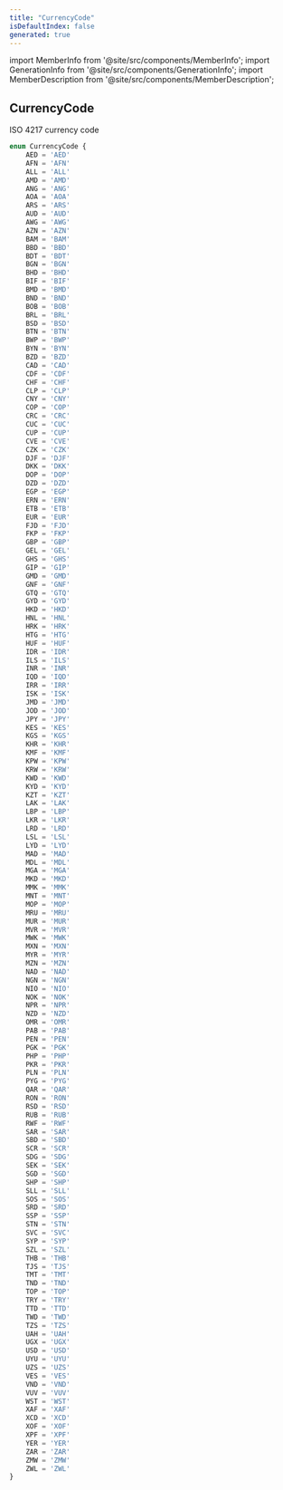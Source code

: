 ```yaml
---
title: "CurrencyCode"
isDefaultIndex: false
generated: true
---
```

<!-- This file was generated from the Vendure source. Do not modify. Instead, re-run the "docs:build" script -->
import MemberInfo from '@site/src/components/MemberInfo';
import GenerationInfo from '@site/src/components/GenerationInfo';
import MemberDescription from '@site/src/components/MemberDescription';


## CurrencyCode

<GenerationInfo sourceFile="packages/common/src/generated-types.ts" sourceLine="1002" packageName="@vendure/common" />

ISO 4217 currency code

```ts title="Signature"
enum CurrencyCode {
    AED = 'AED'
    AFN = 'AFN'
    ALL = 'ALL'
    AMD = 'AMD'
    ANG = 'ANG'
    AOA = 'AOA'
    ARS = 'ARS'
    AUD = 'AUD'
    AWG = 'AWG'
    AZN = 'AZN'
    BAM = 'BAM'
    BBD = 'BBD'
    BDT = 'BDT'
    BGN = 'BGN'
    BHD = 'BHD'
    BIF = 'BIF'
    BMD = 'BMD'
    BND = 'BND'
    BOB = 'BOB'
    BRL = 'BRL'
    BSD = 'BSD'
    BTN = 'BTN'
    BWP = 'BWP'
    BYN = 'BYN'
    BZD = 'BZD'
    CAD = 'CAD'
    CDF = 'CDF'
    CHF = 'CHF'
    CLP = 'CLP'
    CNY = 'CNY'
    COP = 'COP'
    CRC = 'CRC'
    CUC = 'CUC'
    CUP = 'CUP'
    CVE = 'CVE'
    CZK = 'CZK'
    DJF = 'DJF'
    DKK = 'DKK'
    DOP = 'DOP'
    DZD = 'DZD'
    EGP = 'EGP'
    ERN = 'ERN'
    ETB = 'ETB'
    EUR = 'EUR'
    FJD = 'FJD'
    FKP = 'FKP'
    GBP = 'GBP'
    GEL = 'GEL'
    GHS = 'GHS'
    GIP = 'GIP'
    GMD = 'GMD'
    GNF = 'GNF'
    GTQ = 'GTQ'
    GYD = 'GYD'
    HKD = 'HKD'
    HNL = 'HNL'
    HRK = 'HRK'
    HTG = 'HTG'
    HUF = 'HUF'
    IDR = 'IDR'
    ILS = 'ILS'
    INR = 'INR'
    IQD = 'IQD'
    IRR = 'IRR'
    ISK = 'ISK'
    JMD = 'JMD'
    JOD = 'JOD'
    JPY = 'JPY'
    KES = 'KES'
    KGS = 'KGS'
    KHR = 'KHR'
    KMF = 'KMF'
    KPW = 'KPW'
    KRW = 'KRW'
    KWD = 'KWD'
    KYD = 'KYD'
    KZT = 'KZT'
    LAK = 'LAK'
    LBP = 'LBP'
    LKR = 'LKR'
    LRD = 'LRD'
    LSL = 'LSL'
    LYD = 'LYD'
    MAD = 'MAD'
    MDL = 'MDL'
    MGA = 'MGA'
    MKD = 'MKD'
    MMK = 'MMK'
    MNT = 'MNT'
    MOP = 'MOP'
    MRU = 'MRU'
    MUR = 'MUR'
    MVR = 'MVR'
    MWK = 'MWK'
    MXN = 'MXN'
    MYR = 'MYR'
    MZN = 'MZN'
    NAD = 'NAD'
    NGN = 'NGN'
    NIO = 'NIO'
    NOK = 'NOK'
    NPR = 'NPR'
    NZD = 'NZD'
    OMR = 'OMR'
    PAB = 'PAB'
    PEN = 'PEN'
    PGK = 'PGK'
    PHP = 'PHP'
    PKR = 'PKR'
    PLN = 'PLN'
    PYG = 'PYG'
    QAR = 'QAR'
    RON = 'RON'
    RSD = 'RSD'
    RUB = 'RUB'
    RWF = 'RWF'
    SAR = 'SAR'
    SBD = 'SBD'
    SCR = 'SCR'
    SDG = 'SDG'
    SEK = 'SEK'
    SGD = 'SGD'
    SHP = 'SHP'
    SLL = 'SLL'
    SOS = 'SOS'
    SRD = 'SRD'
    SSP = 'SSP'
    STN = 'STN'
    SVC = 'SVC'
    SYP = 'SYP'
    SZL = 'SZL'
    THB = 'THB'
    TJS = 'TJS'
    TMT = 'TMT'
    TND = 'TND'
    TOP = 'TOP'
    TRY = 'TRY'
    TTD = 'TTD'
    TWD = 'TWD'
    TZS = 'TZS'
    UAH = 'UAH'
    UGX = 'UGX'
    USD = 'USD'
    UYU = 'UYU'
    UZS = 'UZS'
    VES = 'VES'
    VND = 'VND'
    VUV = 'VUV'
    WST = 'WST'
    XAF = 'XAF'
    XCD = 'XCD'
    XOF = 'XOF'
    XPF = 'XPF'
    YER = 'YER'
    ZAR = 'ZAR'
    ZMW = 'ZMW'
    ZWL = 'ZWL'
}
```
